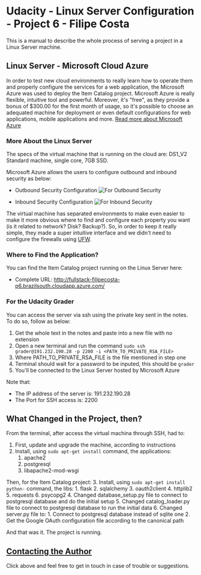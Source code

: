 Udacity - Linux Server Configuration - Project 6 - Filipe Costa
============

This is a manual to describe the whole process of serving a project in a Linux Server machine.

## Linux Server - Microsoft Cloud Azure

In order to test new cloud environments to really learn how to operate them and properly
configure the services for a web application, the Microsoft Azure was used to deploy the Item Catalog project.
Microsoft Azure is really flexible, intuitive tool and powerful. Moreover, it's "free", as they provide a bonus
of $300.00 for the first month of usage, so it's possible to choose an adequated machine for deployment or even
default configurations for web applications, mobile applications and more.
[Read more about Microsoft Azure](https://azure.microsoft.com/en)

### More About the Linux Server

The specs of the virtual machine that is running on the cloud are:
DS1_V2 Standard machine, single core, 7GB SSD.

Microsoft Azure allows the users to configure outbound and inbound security as below:
- Outbound Security Configuration
![For Outbound Security](https://cloud.githubusercontent.com/assets/2905403/26757066/3f6f0ca0-4887-11e7-858e-1b9a9ff99273.png)

- Inbound Security Configuration
![For Inbound Security](https://cloud.githubusercontent.com/assets/2905403/26757067/3f89d6ca-4887-11e7-897b-47b13520fcd9.png)

The virtual machine has separated environments to make even easier to make it more obvious where to find
and configure each property you want (is it related to network? Disk? Backup?).
So, in order to keep it really simple, they made a super intuitive interface and we didn't need to configure
the firewalls using [UFW](https://www.linux.com/learn/introduction-uncomplicated-firewall-ufw).


### Where to Find the Application?
You can find the Item Catalog project running on the Linux Server here:
- Complete URL: http://fullstack-filipecosta-p6.brazilsouth.cloudapp.azure.com/

### For the Udacity Grader
You can access the server via ssh using the private key sent in the notes.
To do so, follow as below:
1. Get the whole text in the notes and paste into a new file with no extension
2. Open a new terminal and run the command `sudo ssh grader@191.232.190.28 -p 2200 -i <PATH_TO_PRIVATE_RSA_FILE>`
  1. Where PATH_TO_PRIVATE_RSA_FILE is the file mentioned in step one
3. Terminal should wait for a password to be inputed, this should be `grader`
4. You'll be connected to the Linux Server hosted by Microsoft Azure

Note that:
- The IP address of the server is: 191.232.190.28
- The Port for SSH access is: 2200


## What Changed in the Project, then?

From the terminal, after access the virtual machina through SSH, had to:
1. First, update and upgrade the machine, according to instructions
2. Install, using `sudo apt-get install` command, the applications:
   1. apache2
   2. postgresql
   3. libapache2-mod-wsgi

Then, for the Item Catalog project:
3. Install, using `sudo apt-get install python-` command, the libs:
    1. flask
    2. sqlalchemy
    3. oauth2client
    4. httplib2
    5. requests
    6. psycopg2
4. Changed database_setup.py file to connect to postgresql database and do the initial setup
5. Changed catalog_loader.py file to connect to postgresql database to run the initial data
6. Changed server.py file to:
    1. Connect to postgresql database instead of sqlite one
    2. Get the Google OAuth configuration file according to the canonical path

And that was it. The project is running.

## [Contacting the Author](mailto:s.costa.filipe@gmail.com)
Click above and feel free to get in touch in case of trouble or suggestions.
